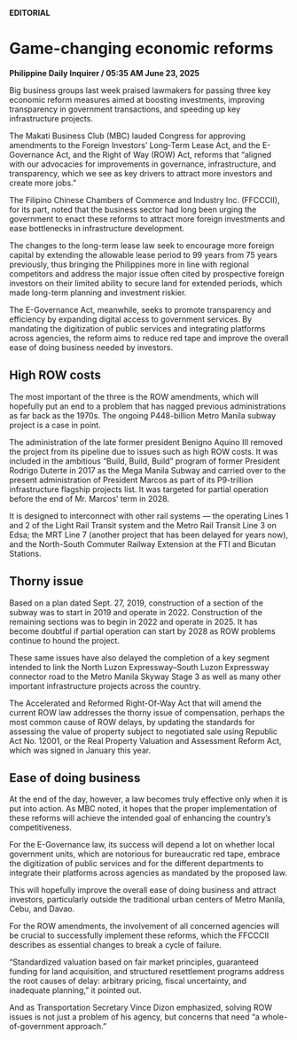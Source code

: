 **EDITORIAL**

# Game-changing economic reforms

****Philippine Daily Inquirer / 05:35 AM June 23, 2025****

Big business groups last week praised lawmakers for passing three key economic reform measures aimed at boosting investments, improving transparency in government transactions, and speeding up key infrastructure projects. 

The Makati Business Club (MBC) lauded Congress for approving amendments to the Foreign Investors’ Long-Term Lease Act, and the E-Governance Act, and the Right of Way (ROW) Act, reforms that “aligned with our advocacies for improvements in governance, infrastructure, and transparency, which we see as key drivers to attract more investors and create more jobs.”

 The Filipino Chinese Chambers of Commerce and Industry Inc. (FFCCCII), for its part, noted that the business sector had long been urging the government to enact these reforms to attract more foreign investments and ease bottlenecks in infrastructure development.

The changes to the long-term lease law seek to encourage more foreign capital by extending the allowable lease period to 99 years from 75 years previously, thus bringing the Philippines more in line with regional competitors and address the major issue often cited by prospective foreign investors on their limited ability to secure land for extended periods, which made long-term planning and investment riskier. 

The E-Governance Act, meanwhile, seeks to promote transparency and efficiency by expanding digital access to government services. By mandating the digitization of public services and integrating platforms across agencies, the reform aims to reduce red tape and improve the overall ease of doing business needed by investors.

## High ROW costs

The most important of the three is the ROW amendments, which will hopefully put an end to a problem that has nagged previous administrations as far back as the 1970s. The ongoing P448-billion Metro Manila subway project is a case in point. 

The administration of the late former president Benigno Aquino III removed the project from its pipeline due to issues such as high ROW costs. It was included in the ambitious “Build, Build, Build” program of former President Rodrigo Duterte in 2017 as the Mega Manila Subway and carried over to the present administration of President Marcos as part of its P9-trillion infrastructure flagship projects list. It was targeted for partial operation before the end of Mr. Marcos’ term in 2028.

It is designed to interconnect with other rail systems — the operating Lines 1 and 2 of the Light Rail Transit system and the Metro Rail Transit Line 3 on Edsa; the MRT Line 7 (another project that has been delayed for years now), and the North-South Commuter Railway Extension at the FTI and Bicutan Stations.

## Thorny issue

Based on a plan dated Sept. 27, 2019, construction of a section of the subway was to start in 2019 and operate in 2022. Construction of the remaining sections was to begin in 2022 and operate in 2025. It has become doubtful if partial operation can start by 2028 as ROW problems continue to hound the project.

These same issues have also delayed the completion of a key segment intended to link the North Luzon Expressway–South Luzon Expressway connector road to the Metro Manila Skyway Stage 3 as well as many other important infrastructure projects across the country.

The Accelerated and Reformed Right-Of-Way Act that will amend the current ROW law addresses the thorny issue of compensation, perhaps the most common cause of ROW delays, by updating the standards for assessing the value of property subject to negotiated sale using Republic Act No. 12001, or the Real Property Valuation and Assessment Reform Act, which was signed in January this year.

## Ease of doing business

At the end of the day, however, a law becomes truly effective only when it is put into action. As MBC noted, it hopes that the proper implementation of these reforms will achieve the intended goal of enhancing the country’s competitiveness. 

For the E-Governance law, its success will depend a lot on whether local government units, which are notorious for bureaucratic red tape, embrace the digitization of public services and for the different departments to integrate their platforms across agencies as mandated by the proposed law. 

This will hopefully improve the overall ease of doing business and attract investors, particularly outside the traditional urban centers of Metro Manila, Cebu, and Davao.

For the ROW amendments, the involvement of all concerned agencies will be crucial to successfully implement these reforms, which the FFCCCII describes as essential changes to break a cycle of failure. 

“Standardized valuation based on fair market principles, guaranteed funding for land acquisition, and structured resettlement programs address the root causes of delay: arbitrary pricing, fiscal uncertainty, and inadequate planning,” it pointed out.

And as Transportation Secretary Vince Dizon emphasized, solving ROW issues is not just a problem of his agency, but concerns that need “a whole-of-government approach.”